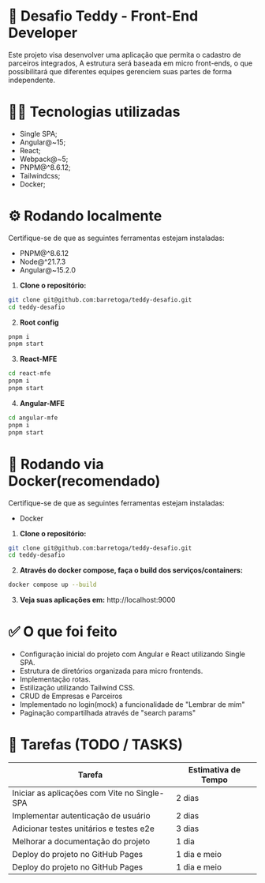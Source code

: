 # 🐻 Desafio Teddy - Front-End Developer 
Este projeto visa desenvolver uma aplicação que permita o cadastro de parceiros integrados, A estrutura será baseada em micro front-ends, o que possibilitará que diferentes equipes gerenciem suas partes de forma independente. 
# 🧑‍💻 Tecnologias utilizadas
- Single SPA;
- Angular@~15;
- React;
- Webpack@~5;
- PNPM@^8.6.12;
- Tailwindcss;
- Docker;

# ⚙️ Rodando localmente
Certifique-se de que as seguintes ferramentas estejam instaladas:

- PNPM@^8.6.12
- Node@^21.7.3
- Angular@~15.2.0
  
1. **Clone o repositório:**
```bash
git clone git@github.com:barretoga/teddy-desafio.git
cd teddy-desafio
```

2. **Root config**
```bash
pnpm i
pnpm start
```

3. **React-MFE**
```bash
cd react-mfe
pnpm i
pnpm start  
```

4. **Angular-MFE**
```bash
cd angular-mfe
pnpm i
pnpm start
```

# 🐋 Rodando via Docker(recomendado)
Certifique-se de que as seguintes ferramentas estejam instaladas:

- Docker

1. **Clone o repositório:**
```bash
git clone git@github.com:barretoga/teddy-desafio.git
cd teddy-desafio
```

2. **Através do docker compose, faça o build dos serviços/containers:**
```bash
docker compose up --build
```

3. **Veja suas aplicações em:**
http://localhost:9000

# ✅ O que foi feito
- Configuração inicial do projeto com Angular e React utilizando Single SPA.
- Estrutura de diretórios organizada para micro frontends.
- Implementação rotas.
- Estilização utilizando Tailwind CSS.
- CRUD de Empresas e Parceiros
- Implementado no login(mock) a funcionalidade de "Lembrar de mim"
- Paginação compartilhada através de "search params"

# 📝 Tarefas (TODO / TASKS)
| Tarefa                                             | Estimativa de Tempo |
|----------------------------------------------------|---------------------|
| Iniciar as aplicações com Vite no Single-SPA       | 2 dias              |
| Implementar autenticação de usuário                | 2 dias              |
| Adicionar testes unitários e testes e2e            | 3 dias              |
| Melhorar a documentação do projeto                 | 1 dia               |
| Deploy do projeto no GitHub Pages                  | 1 dia e meio        |
| Deploy do projeto no GitHub Pages                  | 1 dia e meio        |
